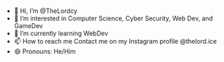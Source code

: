 - 👋 Hi, I’m @TheLordcy
- 👀 I’m interested in Computer Science, Cyber Security, Web Dev, and GameDev
- 🌱 I’m currently learning WebDev
- 📫 How to reach me Contact me on my Instagram profile @thelord.ice
- 😄 Pronouns: He/Him

<!---
TheLordcy/TheLordcy is a ✨ special ✨ repository because its `README.md` (this file) appears on your GitHub profile.
You can click the Preview link to take a look at your changes.
--->

